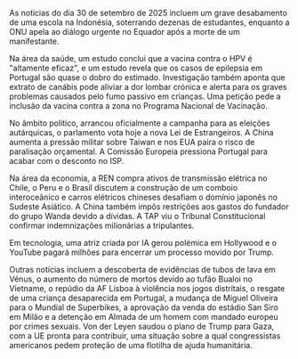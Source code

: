 As notícias do dia 30 de setembro de 2025 incluem um grave desabamento de uma escola na Indonésia, soterrando dezenas de estudantes, enquanto a ONU apela ao diálogo urgente no Equador após a morte de um manifestante.

Na área da saúde, um estudo conclui que a vacina contra o HPV é "altamente eficaz", e um estudo revela que os casos de epilepsia em Portugal são quase o dobro do estimado. Investigação também aponta que extrato de canábis pode aliviar a dor lombar crónica e alerta para os graves problemas causados pelo fumo passivo em crianças. Uma petição pede a inclusão da vacina contra a zona no Programa Nacional de Vacinação.

No âmbito político, arrancou oficialmente a campanha para as eleições autárquicas, o parlamento vota hoje a nova Lei de Estrangeiros. A China aumenta a pressão militar sobre Taiwan e nos EUA paira o risco de paralisação orçamental. A Comissão Europeia pressiona Portugal para acabar com o desconto no ISP.

Na área da economia, a REN compra ativos de transmissão elétrica no Chile, o Peru e o Brasil discutem a construção de um comboio interoceânico e carros elétricos chineses desafiam o domínio japonês no Sudeste Asiático. A China também impôs restrições aos gastos do fundador do grupo Wanda devido a dívidas. A TAP viu o Tribunal Constitucional confirmar indemnizações milionárias a tripulantes.

Em tecnologia, uma atriz criada por IA gerou polémica em Hollywood e o YouTube pagará milhões para encerrar um processo movido por Trump.

Outras notícias incluem a descoberta de evidências de tubos de lava em Vénus, o aumento do número de mortos devido ao tufão Bualoi no Vietname, o repúdio da AF Lisboa à violência nos jogos distritais, o resgate de uma criança desaparecida em Portugal, a mudança de Miguel Oliveira para o Mundial de Superbikes, a aprovação da venda do estádio San Siro em Milão e a detenção em Almada de um homem com mandado europeu por crimes sexuais. Von der Leyen saudou o plano de Trump para Gaza, com a UE pronta para contribuir, uma situação sobre a qual congressistas americanos pedem proteção de uma flotilha de ajuda humanitária.